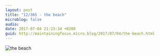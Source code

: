 ```yaml
---
layout: post
title: "12/365 - the beach"
microblog: false
audio: 
date: 2017-07-04 21:23:34 +0200
guid: http://maintainingfocus.micro.blog/2017/07/04/the-beach.html
---
```

![the beach](https://f000.backblazeb2.com/file/Roel-Share/the-beach.jpg)
